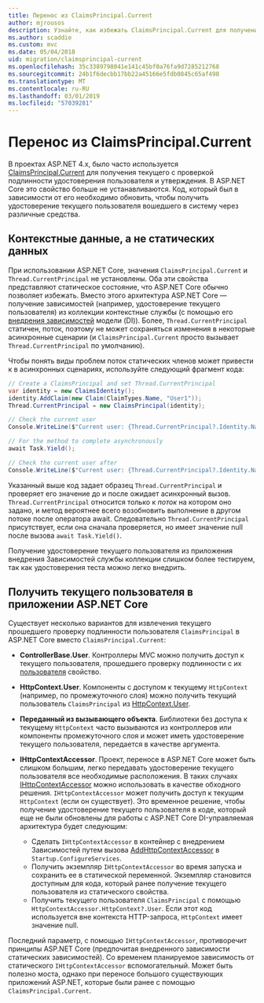```yaml
---
title: Перенос из ClaimsPrincipal.Current
author: mjrousos
description: Узнайте, как избежать ClaimsPrincipal.Current для получения удостоверения текущего прошедшего проверку подлинности пользователя и утверждения в ASP.NET Core.
ms.author: scaddie
ms.custom: mvc
ms.date: 05/04/2018
uid: migration/claimsprincipal-current
ms.openlocfilehash: 35c3389798041e141c45bf0a76fa9d7285212768
ms.sourcegitcommit: 24b1f6decbb17bb22a45166e5fdb0845c65af498
ms.translationtype: MT
ms.contentlocale: ru-RU
ms.lasthandoff: 03/01/2019
ms.locfileid: "57039281"
---
```

# <a name="migrate-from-claimsprincipalcurrent"></a>Перенос из ClaimsPrincipal.Current

В проектах ASP.NET 4.x, было часто используется [ClaimsPrincipal.Current](/dotnet/api/system.security.claims.claimsprincipal.current) для получения текущего с проверкой подлинности удостоверения пользователя и утверждения. В ASP.NET Core это свойство больше не устанавливаются. Код, который был в зависимости от его необходимо обновить, чтобы получить удостоверение текущего пользователя вошедшего в систему через различные средства.

## <a name="context-specific-data-instead-of-static-data"></a>Контекстные данные, а не статических данных

При использовании ASP.NET Core, значения `ClaimsPrincipal.Current` и `Thread.CurrentPrincipal` не установлены. Оба эти свойства представляют статическое состояние, что ASP.NET Core обычно позволяет избежать. Вместо этого архитектура ASP.NET Core — получение зависимостей (например, удостоверение текущего пользователя) из коллекции контекстные службы (с помощью его [внедрения зависимостей](xref:fundamentals/dependency-injection) модели (DI)). Более, `Thread.CurrentPrincipal` статичен, поток, поэтому не может сохраняться изменения в некоторые асинхронные сценарии (и `ClaimsPrincipal.Current` просто вызывает `Thread.CurrentPrincipal` по умолчанию).

Чтобы понять виды проблем поток статических членов может привести к в асинхронных сценариях, используйте следующий фрагмент кода:

```csharp
// Create a ClaimsPrincipal and set Thread.CurrentPrincipal
var identity = new ClaimsIdentity();
identity.AddClaim(new Claim(ClaimTypes.Name, "User1"));
Thread.CurrentPrincipal = new ClaimsPrincipal(identity);

// Check the current user
Console.WriteLine($"Current user: {Thread.CurrentPrincipal?.Identity.Name}");

// For the method to complete asynchronously
await Task.Yield();

// Check the current user after
Console.WriteLine($"Current user: {Thread.CurrentPrincipal?.Identity.Name}");
```

Указанный выше код задает образец `Thread.CurrentPrincipal` и проверяет его значение до и после ожидает асинхронный вызов. `Thread.CurrentPrincipal` относится только к *поток* на котором оно задано, и метод вероятнее всего возобновить выполнение в другом потоке после оператора await. Следовательно `Thread.CurrentPrincipal` присутствует, если она сначала проверяется, но имеет значение null после вызова `await Task.Yield()`.

Получение удостоверение текущего пользователя из приложения внедрения Зависимостей службы коллекции слишком более тестируем, так как удостоверения теста можно легко внедрить.

## <a name="retrieve-the-current-user-in-an-aspnet-core-app"></a>Получить текущего пользователя в приложении ASP.NET Core

Существует несколько вариантов для извлечения текущего прошедшего проверку подлинности пользователя `ClaimsPrincipal` в ASP.NET Core вместо `ClaimsPrincipal.Current`:

* **ControllerBase.User**. Контроллеры MVC можно получить доступ к текущего пользователя, прошедшего проверку подлинности с их [пользователя](/dotnet/api/microsoft.aspnetcore.mvc.controllerbase.user) свойство.
* **HttpContext.User**. Компоненты с доступом к текущему `HttpContext` (например, по промежуточного слоя) можно получить текущий пользователь `ClaimsPrincipal` из [HttpContext.User](/dotnet/api/microsoft.aspnetcore.http.httpcontext.user).
* **Переданный из вызывающего объекта**. Библиотеки без доступа к текущему `HttpContext` часто вызываются из контроллеров или компоненты промежуточного слоя и может иметь удостоверение текущего пользователя, передается в качестве аргумента.
* **IHttpContextAccessor**. Проект, переносе в ASP.NET Core может быть слишком большим, легко передавать удостоверение текущего пользователя все необходимые расположения. В таких случаях [IHttpContextAccessor](/dotnet/api/microsoft.aspnetcore.http.ihttpcontextaccessor) можно использовать в качестве обходного решения. `IHttpContextAccessor` может получить доступ к текущим `HttpContext` (если он существует). Это временное решение, чтобы получение удостоверение текущего пользователя в коде, который еще не были обновлены для работы с ASP.NET Core DI-управляемая архитектура будет следующим:

  * Сделать `IHttpContextAccessor` в контейнер с внедрением Зависимостей путем вызова [AddHttpContextAccessor](https://github.com/aspnet/Hosting/issues/793) в `Startup.ConfigureServices`.
  * Получить экземпляр `IHttpContextAccessor` во время запуска и сохранить ее в статической переменной. Экземпляр становится доступным для кода, который ранее получение текущего пользователя из статического свойства.
  * Получить текущего пользователя `ClaimsPrincipal` с помощью `HttpContextAccessor.HttpContext?.User`. Если этот код используется вне контекста HTTP-запроса, `HttpContext` имеет значение null.

Последний параметр, с помощью `IHttpContextAccessor`, противоречит принципы ASP.NET Core (предпочитая внедренного зависимости статических зависимостей). Со временем планируемое зависимость от статического `IHttpContextAccessor` вспомогательный. Может быть полезно моста, однако при переносе большого существующих приложений ASP.NET, которые были ранее с помощью `ClaimsPrincipal.Current`.
